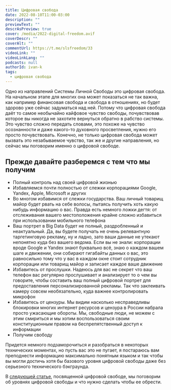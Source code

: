 ```yaml
---
title: Цифровая свобода
date: 2022-08-10T11:00-03:00
description: ""
previewText: ""
descrAsPreview: true
cover: /media/2022-digital-freedom.avif
coverDescr: ""
coverAlt: ""
commentUrl: https://t.me/slsfreedom/33
videoLink: ""
videoLinkLang: ""
podcasts: null
authorId: ivan-k
tags:
  - цифровая свобода
---
```

Одно из направлений Системы Личной Свободы это цифровая свобода. На начальном этапе для многих она может показаться не так важна, как например финансовая свобода и свобода в отношениях, но будет здорово уже сейчас задуматься над ней. Потому что цифровая свобода даёт то самое необычайно кайфовое чувство свободы, почувствовав которое вы никогда не захотите вернуться обратно в рабство системы. Это чувство сложно передать словами, это похоже на чувство осознанности и даже какого-то духовного просветления, нужно его просто почувствовать. Конечно, не только цифровая свобода может вызвать это незабываемое чувство, так же и другие направления, но сейчас мы поговорим именно о цифровой свободе.

## Прежде давайте разберемся с тем что мы получим

- Полный контроль над своей цифровой жизнью
- Избавляемся почти полностью от слежки корпорациями Google, Yandex, Apple, Microsoft и других
- Во многом избавимся от слежки государства. Ваш личный товарищ майор будет рвать на себе волосы, пытаясь получить хоть какую нибудь информацию о вас. Правда есть немного ложки дегтя: от отслеживания вашего местоположения крайне сложно избавиться при использовании мобильного телефона
- Ваш портрет в Big Data будет не полный, раздробленный и неактуальный. Да, вы будете получать не очень релевантную таргетинговую рекламу, ну и ладно, зато ваши данные не утекают непонятно куда без вашего ведома. Если вы не знали: корпорации вроде Google и Yandex знают буквально всё, знаю о каждом вашем шаге и движении, они собирают гигабайты данных о вас, это равносильно тому что у вас в каждом окне стоит сотрудник корпорации или товарищ майор и записает каждое ваше движение
- Избавитесь от прослушки. Надеюсь для вас не секрет что ваш телефон вас регулярно прослушивает и анализирует то о чем вы говорите, чтобы составить ваш полный цифровой портрет для предоставления персонализированной рекламы. Так что заклеивать камеру совсем необязательно, куда важнее контролировать микрофон
- Избавитесь от цензуры. Мы видим насколько несправедливы блокировки многих интернет ресурсов и цензура в России набрала просто ужасающие обороты. Мы, свободные люди, не можем с этим смириться и мы хотим воспользоваться своим конституционным правом на беспрепятственный доступ к информации
- Получим свободу

Придется немного подзаморочиться и разобраться в некоторых технических моментах, но пусть вас это не пугает, я постараюсь вам преподнести информацию максимально понятным языком и так чтобы вы могли достичь хотя бы базового уровня цифровой свободы даже без серьезного технического бэкграунда.

В [следующей статье](2022-levels-of-digital-freedom), посвященной цифровой свободе, мы поговорим об уровнях цифровой свободы и что нужно сделать чтобы ее обрести.
